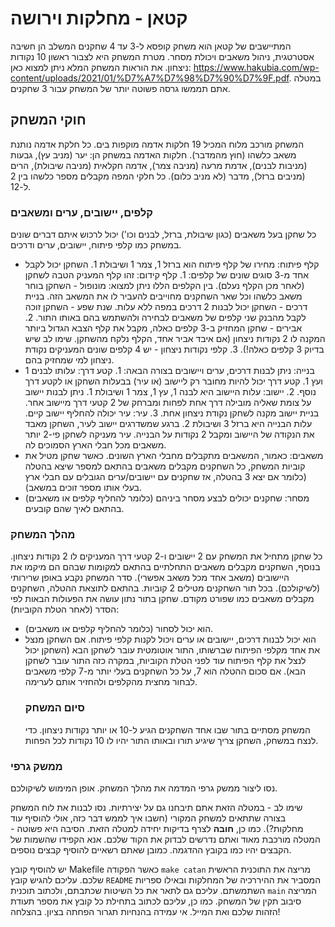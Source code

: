# קטאן - מחלקות וירושה
המתיישבים של קטאן הוא משחק קופסא ל-3 עד 4 שחקנים המשלב הן חשיבה אסטרטגית, ניהול משאבים ויכולת מסחר. מטרת המשחק היא לצבור ראשון 10 נקודות ניצחון.
את הוראות המשחק המלא ניתן למצוא כאן: https://www.hakubia.com/wp-content/uploads/2021/01/%D7%A7%D7%98%D7%90%D7%9F.pdf.
במטלה אתם תממשו גרסה פשוטה יותר של המשחק עבור 3 שחקנים.
## חוקי המשחק
המשחק מורכב מלוח המכיל 19 חלקות אדמה מוקפות בים. כל חלקת אדמה נותנת משאב כלשהו (חוץ מהמדבר). חלקות האדמה במשחק הן: יער (מניב עץ), גבעות (מניבות לבנים), אדמת מרעה (מניבה צמר), אדמה חקלאית (מניבה שיבולת), הרים (מניבים ברזל), מדבר (לא מניב כלום).
כל חלקי המפה מקבלים מספר כלשהו בין 2 ל-12. 
### קלפים, יישובים, ערים ומשאבים
כל שחקן בעל משאבים (כגון שיבולת, ברזל, לבנים וכו') יכול לרכוש איתם דברים שונים במשחק כמו קלפי פיתוח, יישובים, ערים ודרכים.
- קלף פיתוח: מחירו של קלף פיתוח הוא ברזל 1, צמר 1 ושיבולת 1. השחקן יכול לקבל אחד מ-3 סוגים שונים של קלפים: 1. קלף קידום: זהו קלף המעניק הטבה לשחקן (לאחר מכן הקלף נעלם). בין הקלפים הללו ניתן למצוא: מונופול - השחקן בוחר משאב כלשהו וכל שאר השחקנים מחוייבים להעביר לו את המשאב הזה. בניית דרכים - השחקן יכול לבנות 2 דרכים במפה ללא עלות. שנת שפע - השחקן זוכה לקבל מהבנק שני קלפים של משאבים לבחירה ולהשתמש בהם באותו התור. 2. אבירים - שחקן המחזיק ב-3 קלפים כאלה, מקבל את קלף הצבא הגדול ביותר המקנה לו 2 נקודות ניצחון (אם איבד אביר אחד, הקלף נלקח מהשחקן. שימו לב שיש בדיוק 3 קלפים כאלה!). 3. קלפי נקודות ניצחון - יש 4 קלפים שונים המעניקים נקודת ניצחון למי שמחזיק בהם.
- בנייה: ניתן לבנות דרכים, ערים ויישובים בצורה הבאה: 1. קטע דרך: עלותו לבנים 1 ועץ 1. קטע דרך יכול להיות מחובר רק ליישוב (או עיר) בבעלות השחקן או לקטע דרך נוסף. 2. יישוב: עלות היישוב היא לבנה 1, עץ 1, צמר 1 ושיבולת 1. ניתן לבנות יישוב על צומת שאליה מובילה דרך אחת לפחות ומברחק של 2 קטעי דרך מיישוב אחר. בניית יישוב מקנה לשחקן נקודת ניצחון אחת. 3. עיר: עיר יכולה להחליף יישוב קיים. עלות הבנייה היא ברזל 3 ושיבולת 2. ברגע שמשדרגים יישוב לעיר, השחקן מאבד את הנקודה של היישוב ומקבל 2 נקודות על הבנייה. עיר מעניקה לשחקן פי-2 יותר משאבים מכל חבלי הארץ הסמוכים לה.
- משאבים: כאמור, המשאבים מתקבלים מחבלי הארץ השונים. כאשר שחקן מטיל את קוביות המשחק, כל השחקנים מקבלים משאבים בהתאם למספר שיצא בהטלה (כלומר אם יצא 3 בהטלה, אז שחקנים עם יישובים/ערים הגובלים עם חבלי ארץ בעלי אותו מספר זוכים במשאב).
- מסחר: שחקנים יכולים לבצע מסחר ביניהם (כלומר להחליף קלפים או משאבים) בהתאם לאיך שהם קובעים.
### מהלך המשחק
כל שחקן מתחיל את המשחק עם 2 יישובים ו-2 קטעי דרך המעניקים לו 2 נקודות ניצחון. בנוסף, השחקנים מקבלים משאבים התחלתיים בהתאם למקומות שבהם הם מיקמו את היישובים (משאב אחד מכל משאב אפשרי).
סדר המשחק נקבע באופן שרירותי (לשיקולכם). בכל תור השחקנים מטילים 2 קוביות. בהתאם לתוצאת ההטלה, השחקנים מקבלים משאבים כמו שפורט מקודם.
שחקן בתור נתון עושה את הפעולות הבאות לפי הסדר (לאחר הטלת הקוביות):
- הוא יכול לסחור (כלומר להחליף קלפים או משאבים).
- הוא יכול לבנות דרכים, יישובים או ערים ויכול לקנות קלפי פיתוח.
  אם השחקן מנצל את אחד מקלפי הפיתוח שברשותו, התור אוטומטית עובר לשחקן הבא (השחקן יכול לנצל את קלף הפיתוח עוד לפני הטלת הקוביות, במקרה כזה התור עובר לשחקן הבא).
  אם סכום ההטלה הוא 7, על כל השחקנים בעלי יותר מ-7 קלפי משאבים לבחור מחצית מהקלפים ולהחזיר אותם לערימה.
  ### סיום המשחק
  המשחק מסתיים בתור שבו אחד השחקנים הגיע ל-10 או יותר נקודות ניצחון. כדי לנצח במשחק, השחקן צריך שיגיע תורו ובאותו התור יהיו לו 10 נקודות לכל הפחות.
### ממשק גרפי
נסו ליצור ממשק גרפי המדמה את מהלך המשחק. אופן המימוש לשיקולכם.

שימו לב - במטלה הזאת אתם תיבחנו גם על יצירתיות. נסו לבנות את לוח המשחק בצורה שתתאים למשחק המקורי (חשבו איך לממש דבר כזה, אולי להוסיף עוד מחלקות?). כמו כן, **חובה** לצרף בדיקות יחידה למטלה הזאת. הסיבה היא פשוטה - המטלה מורכבת מאוד ואתם נדרשים לבדוק את הקוד שלכם. אנא הקפידו שהשמות של הקבצים יהיו כמו בקובץ ההדגמה. כמובן שאתם רשאיים להוסיף קבצים נוספים.

יש להוסיף קובץ Makefile כאשר הפקודה ``` make catan ``` מריצה את התוכנית הראשית שלכם. עליכם להגיש קובץ ```README``` המסביר את ההיררכיה של המחלקות ובאילו ספריות השתמשתם. עליכם גם לתאר את כל השיטות שכתבתם, ולכתוב תוכנית ```main``` המריצה סיבוב תקין של המשחק. כמו כן, עליכם לכתוב בתחילת כל קובץ את מספר תעודת הזהות שלכם ואת המייל. אי עמידה בהנחיות תגרור הפחתה בציון. 
בהצלחה!
